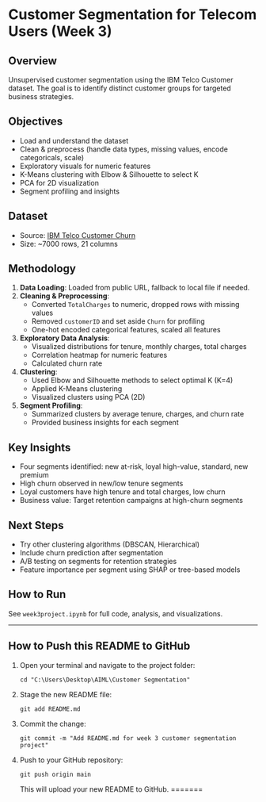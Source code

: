# Customer Segmentation for Telecom Users (Week 3)

## Overview

Unsupervised customer segmentation using the IBM Telco Customer dataset. The goal is to identify distinct customer groups for targeted business strategies.

## Objectives

- Load and understand the dataset
- Clean & preprocess (handle data types, missing values, encode categoricals, scale)
- Exploratory visuals for numeric features
- K-Means clustering with Elbow & Silhouette to select K
- PCA for 2D visualization
- Segment profiling and insights

## Dataset

- Source: [IBM Telco Customer Churn](https://raw.githubusercontent.com/IBM/telco-customer-churn-on-icp4d/master/data/Telco-Customer-Churn.csv)
- Size: ~7000 rows, 21 columns

## Methodology

1. **Data Loading**: Loaded from public URL, fallback to local file if needed.
2. **Cleaning & Preprocessing**:
   - Converted `TotalCharges` to numeric, dropped rows with missing values
   - Removed `customerID` and set aside `Churn` for profiling
   - One-hot encoded categorical features, scaled all features
3. **Exploratory Data Analysis**:
   - Visualized distributions for tenure, monthly charges, total charges
   - Correlation heatmap for numeric features
   - Calculated churn rate
4. **Clustering**:
   - Used Elbow and Silhouette methods to select optimal K (K=4)
   - Applied K-Means clustering
   - Visualized clusters using PCA (2D)
5. **Segment Profiling**:
   - Summarized clusters by average tenure, charges, and churn rate
   - Provided business insights for each segment

## Key Insights

- Four segments identified: new at-risk, loyal high-value, standard, new premium
- High churn observed in new/low tenure segments
- Loyal customers have high tenure and total charges, low churn
- Business value: Target retention campaigns at high-churn segments

## Next Steps

- Try other clustering algorithms (DBSCAN, Hierarchical)
- Include churn prediction after segmentation
- A/B testing on segments for retention strategies
- Feature importance per segment using SHAP or tree-based models

## How to Run

See `week3project.ipynb` for full code, analysis, and visualizations.

---

## How to Push this README to GitHub

1. Open your terminal and navigate to the project folder:
   ```
   cd "C:\Users\Desktop\AIML\Customer Segmentation"
   ```
2. Stage the new README file:
   ```
   git add README.md
   ```
3. Commit the change:
   ```
   git commit -m "Add README.md for week 3 customer segmentation project"
   ```
4. Push to your GitHub repository:
   ```
   git push origin main
   ```
   This will upload your new README to GitHub.
=======
